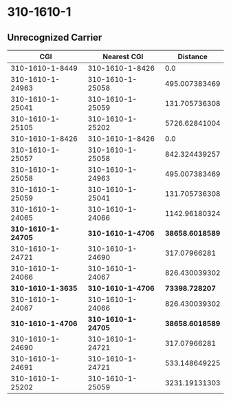 # 310-1610-1
## Unrecognized Carrier


| CGI | Nearest CGI | Distance |
|-----|-------------|----------|
| 310-1610-1-8449 | 310-1610-1-8426 | 0.0 |
| 310-1610-1-24963 | 310-1610-1-25058 | 495.007383469 |
| 310-1610-1-25041 | 310-1610-1-25059 | 131.705736308 |
| 310-1610-1-25105 | 310-1610-1-25202 | 5726.62841004 |
| 310-1610-1-8426 | 310-1610-1-8426 | 0.0 |
| 310-1610-1-25057 | 310-1610-1-25058 | 842.324439257 |
| 310-1610-1-25058 | 310-1610-1-24963 | 495.007383469 |
| 310-1610-1-25059 | 310-1610-1-25041 | 131.705736308 |
| 310-1610-1-24065 | 310-1610-1-24066 | 1142.96180324 |
| **310-1610-1-24705** | **310-1610-1-4706** | **38658.6018589** |
| 310-1610-1-24721 | 310-1610-1-24690 | 317.07966281 |
| 310-1610-1-24066 | 310-1610-1-24067 | 826.430039302 |
| **310-1610-1-3635** | **310-1610-1-4706** | **73398.728207** |
| 310-1610-1-24067 | 310-1610-1-24066 | 826.430039302 |
| **310-1610-1-4706** | **310-1610-1-24705** | **38658.6018589** |
| 310-1610-1-24690 | 310-1610-1-24721 | 317.07966281 |
| 310-1610-1-24691 | 310-1610-1-24721 | 533.148649225 |
| 310-1610-1-25202 | 310-1610-1-25059 | 3231.19131303 |
